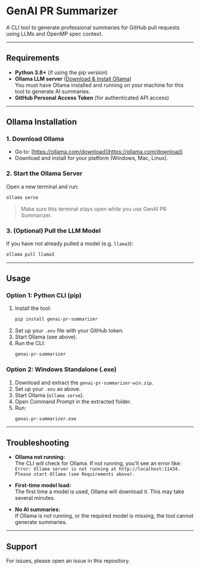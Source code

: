 # GenAI PR Summarizer

A CLI tool to generate professional summaries for GitHub pull requests using LLMs and OpenMP spec context.

---

## Requirements

- **Python 3.8+** (if using the pip version)
- **Ollama LLM server** ([Download & Install Ollama](https://ollama.com/download))  
  You must have Ollama installed and running on your machine for this tool to generate AI summaries.
- **GitHub Personal Access Token** (for authenticated API access)

---

## Ollama Installation

### **1. Download Ollama**

- Go to: [https://ollama.com/download](https://ollama.com/download)
- Download and install for your platform (Windows, Mac, Linux).

### **2. Start the Ollama Server**

Open a new terminal and run:

```sh
ollama serve
```

> Make sure this terminal stays open while you use GenAI PR Summarizer.

### **3. (Optional) Pull the LLM Model**

If you have not already pulled a model (e.g. `llama3`):

```sh
ollama pull llama3
```

---

## Usage

### **Option 1: Python CLI (pip)**

1. Install the tool:
   ```sh
   pip install genai-pr-summarizer
   ```
2. Set up your `.env` file with your GitHub token.
3. Start Ollama (see above).
4. Run the CLI:
   ```sh
   genai-pr-summarizer
   ```

### **Option 2: Windows Standalone (.exe)**

1. Download and extract the `genai-pr-summarizer-win.zip`.
2. Set up your `.env` as above.
3. Start Ollama (`ollama serve`).
4. Open Command Prompt in the extracted folder.
5. Run:
   ```sh
   genai-pr-summarizer.exe
   ```

---

## Troubleshooting

- **Ollama not running:**  
  The CLI will check for Ollama. If not running, you'll see an error like:  
  `Error: Ollama server is not running at http://localhost:11434. Please start Ollama (see Requirements above).`

- **First-time model load:**  
  The first time a model is used, Ollama will download it. This may take several minutes.

- **No AI summaries:**  
  If Ollama is not running, or the required model is missing, the tool cannot generate summaries.

---

## Support

For issues, please open an issue in this repository.